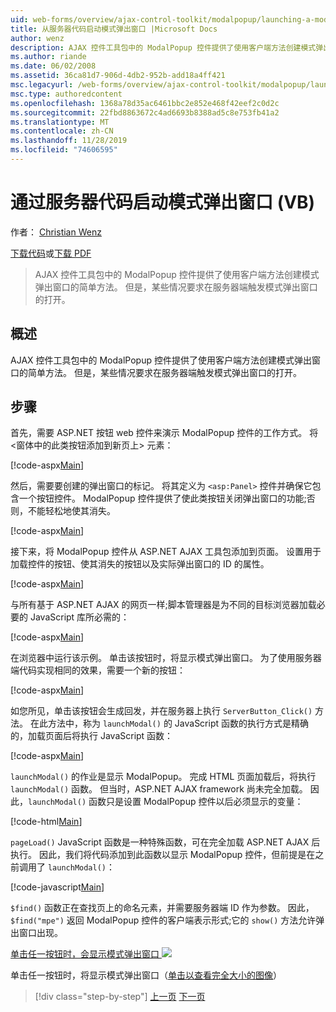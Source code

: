 ```yaml
---
uid: web-forms/overview/ajax-control-toolkit/modalpopup/launching-a-modal-popup-window-from-server-code-vb
title: 从服务器代码启动模式弹出窗口 |Microsoft Docs
author: wenz
description: AJAX 控件工具包中的 ModalPopup 控件提供了使用客户端方法创建模式弹出窗口的简单方法。 但某些情况下，需要
ms.author: riande
ms.date: 06/02/2008
ms.assetid: 36ca81d7-906d-4db2-952b-add18a4ff421
msc.legacyurl: /web-forms/overview/ajax-control-toolkit/modalpopup/launching-a-modal-popup-window-from-server-code-vb
msc.type: authoredcontent
ms.openlocfilehash: 1368a78d35ac6461bbc2e852e468f42eef2c0d2c
ms.sourcegitcommit: 22fbd8863672c4ad6693b8388ad5c8e753fb41a2
ms.translationtype: MT
ms.contentlocale: zh-CN
ms.lasthandoff: 11/28/2019
ms.locfileid: "74606595"
---
```

# <a name="launching-a-modal-popup-window-from-server-code-vb"></a>通过服务器代码启动模式弹出窗口 (VB)

作者： [Christian Wenz](https://github.com/wenz)

[下载代码](https://download.microsoft.com/download/2/4/0/24052038-f942-4336-905b-b60ae56f0dd5/ModalPopup1.vb.zip)或[下载 PDF](https://download.microsoft.com/download/b/6/a/b6ae89ee-df69-4c87-9bfb-ad1eb2b23373/modalpopup1VB.pdf)

> AJAX 控件工具包中的 ModalPopup 控件提供了使用客户端方法创建模式弹出窗口的简单方法。 但是，某些情况要求在服务器端触发模式弹出窗口的打开。

## <a name="overview"></a>概述

AJAX 控件工具包中的 ModalPopup 控件提供了使用客户端方法创建模式弹出窗口的简单方法。 但是，某些情况要求在服务器端触发模式弹出窗口的打开。

## <a name="steps"></a>步骤

首先，需要 ASP.NET 按钮 web 控件来演示 ModalPopup 控件的工作方式。 将 &lt;窗体中的此类按钮添加到新页上&gt; 元素：

[!code-aspx[Main](launching-a-modal-popup-window-from-server-code-vb/samples/sample1.aspx)]

然后，需要要创建的弹出窗口的标记。 将其定义为 `<asp:Panel>` 控件并确保它包含一个按钮控件。 ModalPopup 控件提供了使此类按钮关闭弹出窗口的功能;否则，不能轻松地使其消失。

[!code-aspx[Main](launching-a-modal-popup-window-from-server-code-vb/samples/sample2.aspx)]

接下来，将 ModalPopup 控件从 ASP.NET AJAX 工具包添加到页面。 设置用于加载控件的按钮、使其消失的按钮以及实际弹出窗口的 ID 的属性。

[!code-aspx[Main](launching-a-modal-popup-window-from-server-code-vb/samples/sample3.aspx)]

与所有基于 ASP.NET AJAX 的网页一样;脚本管理器是为不同的目标浏览器加载必要的 JavaScript 库所必需的：

[!code-aspx[Main](launching-a-modal-popup-window-from-server-code-vb/samples/sample4.aspx)]

在浏览器中运行该示例。 单击该按钮时，将显示模式弹出窗口。 为了使用服务器端代码实现相同的效果，需要一个新的按钮：

[!code-aspx[Main](launching-a-modal-popup-window-from-server-code-vb/samples/sample5.aspx)]

如您所见，单击该按钮会生成回发，并在服务器上执行 `ServerButton_Click()` 方法。 在此方法中，称为 `launchModal()` 的 JavaScript 函数的执行方式是精确的，加载页面后将执行 JavaScript 函数：

[!code-aspx[Main](launching-a-modal-popup-window-from-server-code-vb/samples/sample6.aspx)]

`launchModal()` 的作业是显示 ModalPopup。 完成 HTML 页面加载后，将执行 `launchModal()` 函数。 但当时，ASP.NET AJAX framework 尚未完全加载。 因此，`launchModal()` 函数只是设置 ModalPopup 控件以后必须显示的变量：

[!code-html[Main](launching-a-modal-popup-window-from-server-code-vb/samples/sample7.html)]

`pageLoad()` JavaScript 函数是一种特殊函数，可在完全加载 ASP.NET AJAX 后执行。 因此，我们将代码添加到此函数以显示 ModalPopup 控件，但前提是在之前调用了 `launchModal()`：

[!code-javascript[Main](launching-a-modal-popup-window-from-server-code-vb/samples/sample8.js)]

`$find()` 函数正在查找页上的命名元素，并需要服务器端 ID 作为参数。 因此，`$find("mpe")` 返回 ModalPopup 控件的客户端表示形式;它的 `show()` 方法允许弹出窗口出现。

[单击任一按钮时，会显示模式弹出窗口 ![](launching-a-modal-popup-window-from-server-code-vb/_static/image2.png)](launching-a-modal-popup-window-from-server-code-vb/_static/image1.png)

单击任一按钮时，将显示模式弹出窗口（[单击以查看完全大小的图像](launching-a-modal-popup-window-from-server-code-vb/_static/image3.png)）

> [!div class="step-by-step"]
> [上一页](positioning-a-modalpopup-cs.md)
> [下一页](using-modalpopup-with-a-repeater-control-vb.md)
